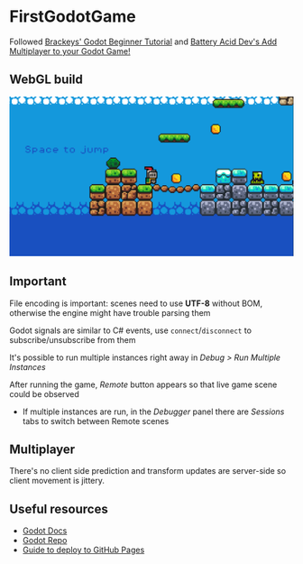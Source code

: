 ﻿# FirstGodotGame
Followed [Brackeys' Godot Beginner Tutorial](https://www.youtube.com/watch?v=LOhfqjmasi0) and [Battery Acid Dev's Add Multiplayer to your Godot Game!](https://www.youtube.com/watch?v=V4a_J38XdHk)

## WebGL build
<a href="https://runninglvlan.github.io/FirstGodotGame/"><img src="/docs/thumbnail.png" /></a>

## Important

File encoding is important: scenes need to use **UTF-8** without BOM, otherwise the engine might have trouble parsing them

Godot signals are similar to C# events, use `connect`/`disconnect` to subscribe/unsubscribe from them

It's possible to run multiple instances right away in _Debug > Run Multiple Instances_

After running the game, _Remote_ button appears so that live game scene could be observed
- If multiple instances are run, in the _Debugger_ panel there are _Sessions_ tabs to switch between Remote scenes

## Multiplayer

There's no client side prediction and transform updates are server-side so client movement is jittery.

## Useful resources
- [Godot Docs](https://docs.godotengine.org/en/stable/index.html)
- [Godot Repo](https://github.com/godotengine/godot)
- [Guide to deploy to GitHub Pages](http://angelicgarbage.com/posts/how-to-deploy-a-godot-4-game-to-github-pages/)
